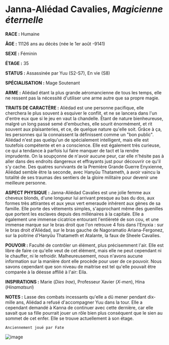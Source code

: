 # Janna-Aliédad Cavalies, *Magicienne éternelle*

**RACE :** Humaine

**ÂGE :** 11126 ans au décès (née le 1er août -9141) 

**SEXE :** Féminin

**ÉTAGE :** 35

**STATUS :** Assassinée par Yuu (S2-S7), En vie (S8)

**SPÉCIALISATION :** Mage Soutenant

**ARME :** Aliédad étant la plus grande aéromancienne de tous les temps, elle ne ressent pas la nécessité d'utiliser une arme autre que sa propre magie.

**TRAITS DE CARACTÈRE :** Aliédad est une personne pacifique, elle cherchera le plus souvent à esquiver le conflit, et ne se lancera dans l'un d'entre eux que si le jeu en vaut la chandelle. Étant de nature bienheureuse, malgré un long passé semé d'embuches, elle sourit énormément, et rit souvent aux plaisanteries, et ce, de quelque nature qu'elle soit. Grâce à ça, les personnes qui la connaissent la définissent comme un "bon public". Aliédad n'est pas quelqu'un de spécialement intelligent, mais elle est toutefois compétente et en a conscience. Elle est également très curieuse, ce qui a tendance à parfois lui faire manquer de tact et la rendre imprudente. On la soupçonne de n'avoir aucune peur, car elle n'hésite pas à aller dans des endroits dangereux et effrayants just pour découvrir ce qu'il s'y cache. Des quatres survivants de la Première Grande Guerre Enyxienne, Aliédad semble être la seconde, avec Hanyûu Thatameth, à avoir vaincu la totalité de ses traumas des sentiers de la gloire militaire pour devenir une meilleure personne. 

**ASPECT PHYSIQUE :** Janna-Aliédad Cavalies est une jolie femme aux cheveux blonds, d'une longueur lui arrivant presque au bas du dos, aux formes très attirantes et aux yeux vert emeraude inhérent aux gènes de sa famille. Elle porte des vêtements simples, s'approchant même des guenilles que portent les esclaves depuis des millénaires à la capitale. Elle a également une immense cicatrice entourant l'entièreté de son cou, et une immense marque sur le bras droit que l'on retrouve 4 fois dans l'Enyxia : sur le bras droit d'Aliédad, sur le bras gauche de Nagoramatio Ariana-Fergonez, sur la poitrine d'Hanyûu Thatameth et Atalante, la faux de Sheele Cavalies.

**POUVOIR :** Faculté de contrôler un élément, plus précisemment l'air. Elle est libre de faire ce qu'elle veut de cet élément, mais elle ne peut cependant ni le chauffer, ni le refroidir. Malheureusement, nous n'avons aucune information sur la manière dont elle procède pour user de ce pouvoir. Nous savons cependant que son niveau de maitrise est tel qu'elle pouvait être comparée à la déesse affilié à l'air: Eila.

**INSPIRATIONS :** Marie (*Dies Irae*), Professeur Xavier (*X-men*), Hina (*Hinamatsuri*)

**NOTES :** Lasse des combats incessants qu'elle a dû mener pendant dix-mille ans, Aliédad a refusé d'accompagner Yuu dans la tour. Elle a cependant demandé à Kanna de continuer avec cette dernière, car elle savait que sa fille pourrait jouer un rôle bien plus conséquent que le sien au sommet de cet enfer. Elle se trouve actuellement à son étage.

`Anciennement joué par Fate`

![image](https://data.enyxia.fr/images/characters/aliedad.png)

